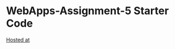 # WebApps-Assignment-5 Starter Code
[Hosted at](https://github.com/44-563-Web-Apps-S23/44563-webapps-s23-assignment5-S559249/plants.html)